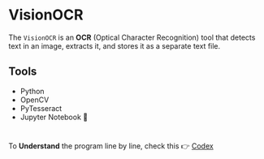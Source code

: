 # VisionOCR 

The `VisionOCR` is an **OCR** (Optical Character Recognition) tool that detects text in an image, extracts it, and stores it as a separate text file.

## Tools
- Python 
- OpenCV 
- PyTesseract 
- Jupyter Notebook 📓
# 

To **Understand** the program line by line, check this 👉  [Codex](codex.md)
